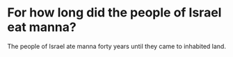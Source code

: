 # For how long did the people of Israel eat manna?

The people of Israel ate manna forty years until they came to inhabited land.
